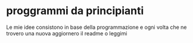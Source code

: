 # proggrammi da principianti
Le mie idee consistono in base della programmazione e ogni volta che ne trovero una nuova aggiornero il readme o leggimi
